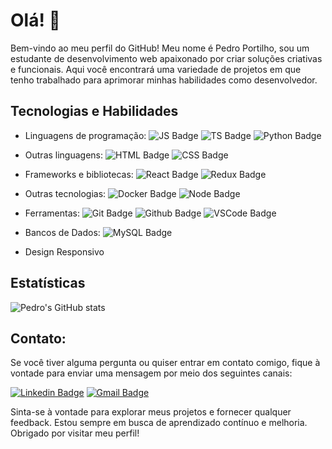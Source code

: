# Olá! 👋
Bem-vindo ao meu perfil do GitHub! Meu nome é Pedro Portilho, sou um estudante de desenvolvimento web apaixonado por criar soluções criativas e funcionais. Aqui você encontrará uma variedade de projetos em que tenho trabalhado para aprimorar minhas habilidades como desenvolvedor.

## Tecnologias e Habilidades
- Linguagens de programação: 
![JS Badge](https://img.shields.io/badge/JavaScript-323330?style=for-the-badge&logo=javascript&logoColor=F7DF1E)
![TS Badge](https://img.shields.io/badge/TypeScript-007ACC?style=for-the-badge&logo=typescript&logoColor=white)
![Python Badge](https://img.shields.io/badge/Python-FFD43B?style=for-the-badge&logo=python&logoColor=blue)

- Outras linguagens:
![HTML Badge](https://img.shields.io/badge/HTML5-E34F26?style=for-the-badge&logo=html5&logoColor=white)
![CSS Badge](https://img.shields.io/badge/CSS3-1572B6?style=for-the-badge&logo=css3&logoColor=white)

- Frameworks e bibliotecas:
![React Badge](https://img.shields.io/badge/React-20232A?style=for-the-badge&logo=react&logoColor=61DAFB)
![Redux Badge](https://img.shields.io/badge/Redux-593D88?style=for-the-badge&logo=redux&logoColor=white)

- Outras tecnologias:
![Docker Badge](https://img.shields.io/badge/Docker-2CA5E0?style=for-the-badge&logo=docker&logoColor=white)
![Node Badge](https://img.shields.io/badge/Node.js-339933?style=for-the-badge&logo=nodedotjs&logoColor=white)

- Ferramentas: 
![Git Badge](https://img.shields.io/badge/GIT-E44C30?style=for-the-badge&logo=git&logoColor=white)
![Github Badge](https://img.shields.io/badge/GitHub-100000?style=for-the-badge&logo=github&logoColor=white)
![VSCode Badge](https://img.shields.io/badge/VSCode-0078D4?style=for-the-badge&logo=visual%20studio%20code&logoColor=white)

- Bancos de Dados:
![MySQL Badge](https://img.shields.io/badge/MySQL-005C84?style=for-the-badge&logo=mysql&logoColor=white)

- Design Responsivo

<!-- 
## Projetos Destacados
1. Nome do Projeto 1
Breve descrição do projeto, destacando seus principais recursos e tecnologias utilizadas.

2. Nome do Projeto 2
Breve descrição do projeto, destacando seus principais recursos e tecnologias utilizadas.

3. Nome do Projeto 3
Breve descrição do projeto, destacando seus principais recursos e tecnologias utilizadas. -->

## Estatísticas

![Pedro's GitHub stats](https://github-readme-stats.vercel.app/api?username=pedroportilho&show_icons=true&theme=dark)

## Contato: 
Se você tiver alguma pergunta ou quiser entrar em contato comigo, fique à vontade para enviar uma mensagem por meio dos seguintes canais:

[![Linkedin Badge](https://img.shields.io/badge/LinkedIn-0077B5?style=for-the-badge&logo=linkedin&logoColor=white)](https://www.linkedin.com/in/pedro-portilho/)
[![Gmail Badge](https://img.shields.io/badge/Gmail-D14836?style=for-the-badge&logo=gmail&logoColor=white)](mailto:pedromportilho@gmail.com)

Sinta-se à vontade para explorar meus projetos e fornecer qualquer feedback. Estou sempre em busca de aprendizado contínuo e melhoria. Obrigado por visitar meu perfil!
